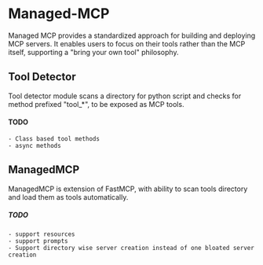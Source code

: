 # Managed-MCP 

Managed MCP provides a standardized approach for building and deploying MCP servers. It enables users to focus on their tools rather than the MCP itself, supporting a "bring your own tool" philosophy.

## Tool Detector
Tool detector module scans a directory for python script and checks for method prefixed "tool_*", to be exposed as MCP tools.

#### TODO

    - Class based tool methods
    - async methods

## ManagedMCP
ManagedMCP is extension of FastMCP, with ability to scan tools directory and load them as tools automatically.

##### TODO
    - support resources
    - support prompts
    - Support directory wise server creation instead of one bloated server creation